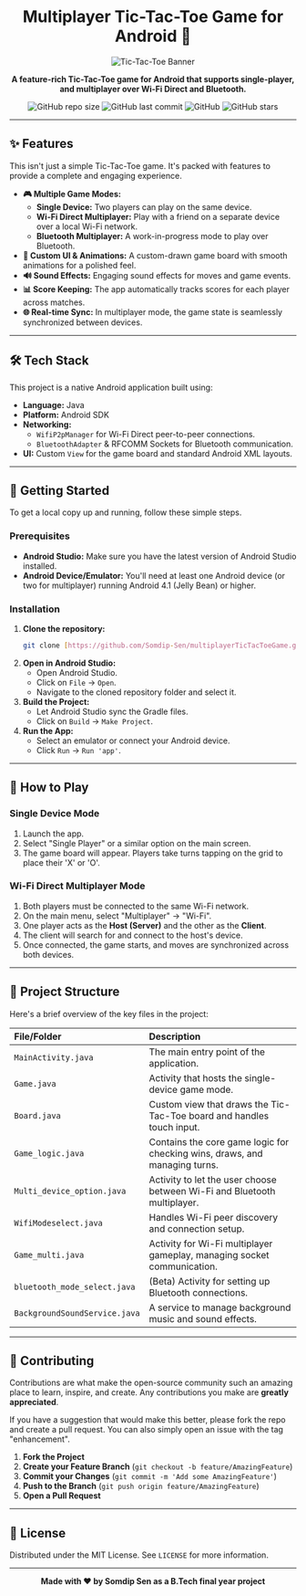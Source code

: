 <div align="center">

#  Multiplayer Tic-Tac-Toe Game for Android 📱

<img src="https://placehold.co/600x300/1e1e1e/c792ea?text=Tic-Tac-Toe+Game" alt="Tic-Tac-Toe Banner"/>

**A feature-rich Tic-Tac-Toe game for Android that supports single-player, and multiplayer over Wi-Fi Direct and Bluetooth.**

</div>

<p align="center">
  <img alt="GitHub repo size" src="https://img.shields.io/github/repo-size/Somdip-Sen/multiplayerTicTacToeGame?style=for-the-badge&color=blueviolet">
  <img alt="GitHub last commit" src="https://img.shields.io/github/last-commit/Somdip-Sen/multiplayerTicTacToeGame?style=for-the-badge&color=important">
  <img alt="GitHub" src="https://img.shields.io/github/license/Somdip-Sen/multiplayerTicTacToeGame?style=for-the-badge&color=blue">
  <img alt="GitHub stars" src="https://img.shields.io/github/stars/Somdip-Sen/multiplayerTicTacToeGame?style=for-the-badge&color=orange">
</p>

---

## ✨ Features

This isn't just a simple Tic-Tac-Toe game. It's packed with features to provide a complete and engaging experience.

* **🎮 Multiple Game Modes:**
    * **Single Device:** Two players can play on the same device.
    * **Wi-Fi Direct Multiplayer:** Play with a friend on a separate device over a local Wi-Fi network.
    * **Bluetooth Multiplayer:** A work-in-progress mode to play over Bluetooth.
* **🎨 Custom UI & Animations:** A custom-drawn game board with smooth animations for a polished feel.
* **🔊 Sound Effects:** Engaging sound effects for moves and game events.
* **📊 Score Keeping:** The app automatically tracks scores for each player across matches.
* **🌐 Real-time Sync:** In multiplayer mode, the game state is seamlessly synchronized between devices.

---

## 🛠️ Tech Stack

This project is a native Android application built using:

* **Language:** Java
* **Platform:** Android SDK
* **Networking:**
    * `WifiP2pManager` for Wi-Fi Direct peer-to-peer connections.
    * `BluetoothAdapter` & RFCOMM Sockets for Bluetooth communication.
* **UI:** Custom `View` for the game board and standard Android XML layouts.

---

## 🚀 Getting Started

To get a local copy up and running, follow these simple steps.

### Prerequisites

* **Android Studio:** Make sure you have the latest version of Android Studio installed.
* **Android Device/Emulator:** You'll need at least one Android device (or two for multiplayer) running Android 4.1 (Jelly Bean) or higher.

### Installation

1.  **Clone the repository:**
    ```sh
    git clone [https://github.com/Somdip-Sen/multiplayerTicTacToeGame.git](https://github.com/Somdip-Sen/multiplayerTicTacToeGame.git)
    ```
2.  **Open in Android Studio:**
    * Open Android Studio.
    * Click on `File` -> `Open`.
    * Navigate to the cloned repository folder and select it.
3.  **Build the Project:**
    * Let Android Studio sync the Gradle files.
    * Click on `Build` -> `Make Project`.
4.  **Run the App:**
    * Select an emulator or connect your Android device.
    * Click `Run` -> `Run 'app'`.

---

## 📖 How to Play

### Single Device Mode
1. Launch the app.
2. Select "Single Player" or a similar option on the main screen.
3. The game board will appear. Players take turns tapping on the grid to place their 'X' or 'O'.

### Wi-Fi Direct Multiplayer Mode
1. Both players must be connected to the same Wi-Fi network.
2. On the main menu, select "Multiplayer" -> "Wi-Fi".
3. One player acts as the **Host (Server)** and the other as the **Client**.
4. The client will search for and connect to the host's device.
5. Once connected, the game starts, and moves are synchronized across both devices.

---

## 📂 Project Structure

Here's a brief overview of the key files in the project:

| File/Folder | Description |
| :--- | :--- |
| `MainActivity.java` | The main entry point of the application. |
| `Game.java` | Activity that hosts the single-device game mode. |
| `Board.java` | Custom view that draws the Tic-Tac-Toe board and handles touch input. |
| `Game_logic.java` | Contains the core game logic for checking wins, draws, and managing turns. |
| `Multi_device_option.java`| Activity to let the user choose between Wi-Fi and Bluetooth multiplayer. |
| `WifiModeselect.java` | Handles Wi-Fi peer discovery and connection setup. |
| `Game_multi.java` | Activity for Wi-Fi multiplayer gameplay, managing socket communication. |
| `bluetooth_mode_select.java`| (Beta) Activity for setting up Bluetooth connections. |
| `BackgroundSoundService.java`| A service to manage background music and sound effects. |

---

## 🤝 Contributing

Contributions are what make the open-source community such an amazing place to learn, inspire, and create. Any contributions you make are **greatly appreciated**.

If you have a suggestion that would make this better, please fork the repo and create a pull request. You can also simply open an issue with the tag "enhancement".

1.  **Fork the Project**
2.  **Create your Feature Branch** (`git checkout -b feature/AmazingFeature`)
3.  **Commit your Changes** (`git commit -m 'Add some AmazingFeature'`)
4.  **Push to the Branch** (`git push origin feature/AmazingFeature`)
5.  **Open a Pull Request**

---

## 📜 License

Distributed under the MIT License. See `LICENSE` for more information.

---

<div align="center">

**Made with ❤️ by Somdip Sen as a B.Tech final year project**

</div>